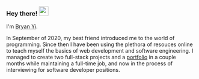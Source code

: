 ### Hey there! <img src="https://media.giphy.com/media/hvRJCLFzcasrR4ia7z/giphy.gif" width="25px">

I'm [Bryan Yi](http://www.bryanyi.com).

In September of 2020, my best friend introduced me to the world of programming. Since then I have been using the plethora of resouces online to teach myself the basics of web development and software engineering. I managed to create two full-stack projects and a [portfolio](http://www.bryanyi.com) in a couple months while maintaining a full-time job, and now in the process of interviewing for software developer positions. 


<!--
**bryanyi/bryanyi** is a ✨ _special_ ✨ repository because its `README.md` (this file) appears on your GitHub profile.

Here are some ideas to get you started:

- 🔭 I’m currently working on ...
- 🌱 I’m currently learning ...
- 👯 I’m looking to collaborate on ...
- 🤔 I’m looking for help with ...
- 💬 Ask me about ...
- 📫 How to reach me: ...
- 😄 Pronouns: ...
- ⚡ Fun fact: ...
-->
